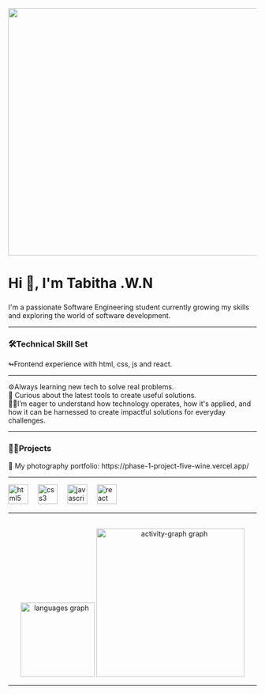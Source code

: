 <div align="center">
  <img height="500"width="1100" src="https://i.pinimg.com/originals/45/e6/b8/45e6b85207aa4af2f8dbd3b76c0525e0.gif"  />
</div>

###

<h1 align="left">Hi 👋, I'm Tabitha .W.N</h1>

###

<p align="left">I'm a passionate Software Engineering student currently growing my skills and exploring the world of software development.</p>

---

<h3 align="left">🛠️Technical Skill Set</h3>


<p align="left">↬Frontend experience with html, css, js and react.</p>

---

<p align="left">⚙️Always learning new tech to solve real problems. <br>🚀 Curious about the latest tools to create useful solutions.<br>👩‍🏭I’m eager to understand how technology operates, how it's applied, and how it can be harnessed to create impactful solutions for everyday challenges.</p>

---

<h3 align="left">👩‍💻Projects</h3>


<p align="left">📸 My photography portfolio: https://phase-1-project-five-wine.vercel.app/</p>

---

<div align="left">
  <img src="https://cdn.jsdelivr.net/gh/devicons/devicon/icons/html5/html5-original.svg" height="40" alt="html5 logo"  />
  <img width="12" />
  <img src="https://cdn.jsdelivr.net/gh/devicons/devicon/icons/css3/css3-original.svg" height="40" alt="css3 logo"  />
  <img width="12" />
  <img src="https://cdn.jsdelivr.net/gh/devicons/devicon/icons/javascript/javascript-original.svg" height="40" alt="javascript logo"  />
  <img width="12" />
  <img src="https://cdn.jsdelivr.net/gh/devicons/devicon/icons/react/react-original.svg" height="40" alt="react logo"  />
</div>

---

<br clear="both">

<div align="center">
  <img src="https://github-readme-stats.vercel.app/api/top-langs?username=Tabby434&locale=en&hide_title=false&layout=compact&card_width=320&langs_count=5&theme=dracula&hide_border=false&order=2" height="150" alt="languages graph"  />
  <img src="https://github-readme-activity-graph.vercel.app/graph?username=Tabby434&radius=16&theme=react&area=true&order=5&custom_title=Contribution%20graph&hide_border=true&hide_title=true" height="300" alt="activity-graph graph"  />
</div>

---
